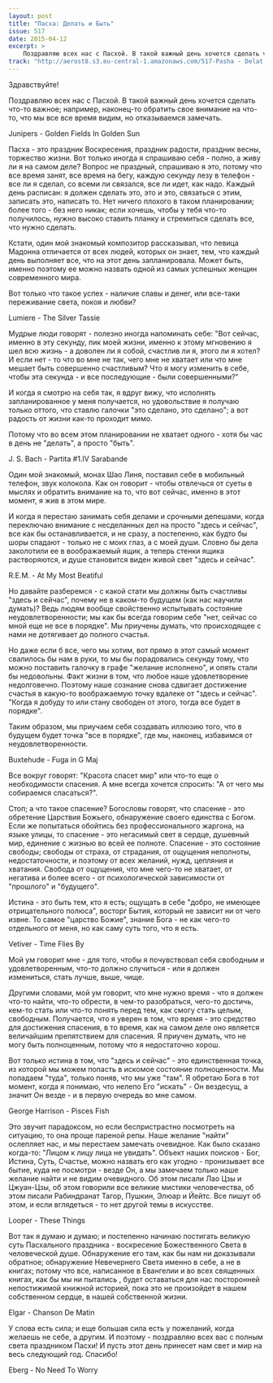 ```yaml
---
layout: post
title: "Пасха: Делать и Быть"
issue: 517
date: 2015-04-12
excerpt: >
    Поздравляю всех нас с Пасхой. В такой важный день хочется сделать что-то важное; например, наконец-то обратить свое внимание на что-то, что мы все все время видим, но отказываемся замечать.
track: "http://aerost8.s3.eu-central-1.amazonaws.com/517-Pasha - Delat' I Byt'.mp3"
---
```


Здравствуйте!

Поздравляю всех нас с Пасхой. В такой важный день хочется сделать что-то важное; например, наконец-то обратить свое внимание на что-то, что мы все все время видим, но отказываемся замечать.

Junipers - Golden Fields In Golden Sun

Пасха - это праздник Воскресения, праздник радости, праздник весны, торжество жизни. Вот только иногда я спрашиваю себя - полно, а живу ли я на самом деле? Вопрос не праздный, спрашиваю я это, потому что все время занят, все время на бегу, каждую секунду лезу в телефон - все ли я сделал, со всеми ли связался, все ли идет, как надо. Каждый день расписан: я должен сделать это, это и это, связаться с этим, записать это, написать то. Нет ничего плохого в таком планировании; более того - без него никак; если хочешь, чтобы у тебя что-то получилось, нужно высоко ставить планку и стремиться сделать все, что нужно сделать.

Кстати, один мой знакомый композитор рассказывал, что певица Мадонна отличается от всех людей, которых он знает, тем, что каждый день выполняет все, что на этот день запланировала. Может быть, именно поэтому ее можно назвать одной из самых успешных женщин современного мира.

Вот только что такое успех - наличие славы и денег, или все-таки переживание света, покоя и любви?

Lumiere - The Silver Tassie

Мудрые люди говорят - полезно иногда напоминать себе: "Вот сейчас, именно в эту секунду, пик моей жизни, именно к этому мгновению я шел всю жизнь - а доволен ли я собой, счастлив ли я, этого ли я хотел? И если нет - то что во мне не так, чего мне не хватает или что мне мешает быть совершенно счастливым? Что я могу изменить в себе, чтобы эта секунда - и все последующие - были совершенными?"

И когда я смотрю на себя так, я вдруг вижу, что исполнять запланированное у меня получается, но удовольствие я получаю только оттого, что ставлю галочки "это сделано, это сделано"; а вот радость от жизни как-то проходит мимо.

Потому что во всем этом планировании не хватает одного - хотя бы час в день не "делать", а просто "быть".

J. S. Bach - Partita #1.IV Sarabande

Один мой знакомый, монах Шао Линя, поставил себе в мобильный телефон, звук колокола. Как он говорит - чтобы отвлечься от суеты в мыслях и обратить внимание на то, что вот сейчас, именно в этот момент, я жив в этом мире.

И когда я перестаю занимать себя делами и срочными депешами, когда переключаю внимание с несделанных дел на просто "здесь и сейчас", все как бы останавливается, и не сразу, а постепенно, как будто бы шоры спадают - только не с моих глаз, а с моей души. Словно бы дела заколотили ее в воображаемый ящик, а теперь стенки ящика растворяются, и душе становится виден живой свет "здесь и сейчас".

R.E.M. - At My Most Beatiful

Но давайте разберемся - с какой стати мы должны быть счастливы "здесь и сейчас", почему не в каком-то будущем (как нас научили думать)? Ведь людям вообще свойственно испытывать состояние неудовлетворенности; мы как бы всегда говорим себе "нет, сейчас со мной еще не все в порядке". Мы приучены думать, что происходящее с нами не дотягивает до полного счастья.

Но даже если б все, чего мы хотим, вот прямо в этот самый момент свалилось бы нам в руки, то мы бы порадовались секунду тому, что можно поставить галочку в графе "желание исполнено", и опять стали бы недовольны. Факт жизни в том, что любое наше удовлетворение недолговечно. Поэтому наше сознание снова сдвигает достижение счастья в какую-то воображаемую точку вдалеке от "здесь и сейчас". "Когда я добуду то или стану свободен от этого, тогда все будет в порядке".

Таким образом, мы приучаем себя создавать иллюзию того, что в будущем будет точка "все в порядке", где мы, наконец, избавимся от неудовлетворенности.

Buxtehude - Fuga in G Maj

Все вокруг говорят: "Красота спасет мир" или что-то еще о необходимости спасения. А мне всегда хочется спросить: "А от чего мы собираемся спасаться?".

Стоп; а что такое спасение? Богословы говорят, что спасение - это обретение Царствия Божьего, обнаружение своего единства с Богом. Если же попытаться обойтись без профессионального жаргона, на языке улицы, то спасение - это негасимый свет в сердце, душевный мир, единение с жизнью во всей ее полноте. Спасение - это состояние свободы; свободы от страха, от страдания, от ощущения неполноты, недостаточности, и поэтому от всех желаний, нужд, цепляния и хватания. Свобода от ощущения, что мне чего-то не хватает, от негатива и более всего - от психологической зависимости от "прошлого" и "будущего".

Истина - это быть тем, кто я есть; ощущать в себе "добро, не имеющее отрицательного полюса", восторг Бытия, который не зависит ни от чего извне. То самое "царство Божие", знание Бога - не как чего-то отдельного от меня, но как саму суть того, что я есть.

Vetiver - Time Flies By

Мой ум говорит мне - для того, чтобы я почувствовал себя свободным и удовлетворенным, что-то должно случиться - или я должен измениться, стать лучше, выше, чище.

Другими словами, мой ум говорит, что мне нужно время - что я должен что-то найти, что-то обрести, в чем-то разобраться, чего-то достичь, кем-то стать или что-то понять перед тем, как смогу стать целым, свободным. Получается, что я уверен в том, что время - это средство для достижения спасения, в то время, как на самом деле оно является величайшим препятствием для спасения. Я приучен думать, что не могу быть полноценным, потому что я недостаточно хорош.

Вот только истина в том, что "здесь и сейчас" - это единственная точка, из которой мы можем попасть в искомое состояние полноценности. Мы попадаем "туда", только поняв, что мы уже "там". Я обретаю Бога в тот момент, когда я понимаю, что нелепо Его "искать" - Он вездесущ, а значит Он везде - и в первую очередь во мне самом.

George Harrison - Pisces Fish

Это звучит парадоксом, но если беспристрастно посмотреть на ситуацию, то она проще пареной репы. Наше желание "найти" ослепляет нас, и мы перестаем замечать очевидное. Как было сказано когда-то: "Лицом к лицу лица не увидать". Объект наших поисков - Бог, Истина, Суть, Счастье, можно назвать его как угодно - пронизывает все бытие, куда не посмотри - везде Он, а мы замечаем только наше желание найти и не видим очевидного. Об этом писали Лао Цзы и Цжуан-Цзы, об этом говорили все великие мистики человечества, об этом писали Рабиндранат Тагор, Пушкин, Элюар и Йейтс. Все пишут об этом, и если вглядеться - то нет другой темы в искусстве.

Looper - These Things

Вот так я думаю и думаю; и постепенно начинаю постигать великую суть Пасхального праздника - воскресение Божественного Света в человеческой душе. Обнаружение его там, как бы нам ни доказывали обратное; обнаружение Невечернего Света именно в себе, а не в книгах; потому что все, написанное в Евангелии и во всех священных книгах, как бы мы ни пытались , будет оставаться для нас посторонней непостижимой книжной историей, пока это не произойдет в нашем собственном сердце, в нашей собственной жизни.

Elgar - Chanson De Matin

У слова есть сила; и еще большая сила есть у пожеланий, когда желаешь не себе, а другим. И поэтому - поздравляю всех вас с полным света праздником Пасхи! И пусть этот день принесет нам свет и мир на весь следующий год. Спасибо!

Eberg - No Need To Worry
